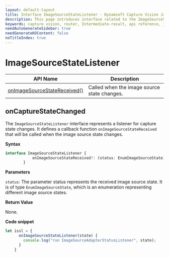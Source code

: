 ```yaml
---
layout: default-layout
title: Interface ImageSourceStateListener - Dynamsoft Capture Vision JavaScript Edition API
description: This page introduces interface related to the ImageSourceStateListener of Dynamsoft Capture Vision JavaScript Edition.
keywords: capture vision, router, Intermediate-result, api reference, javascript, js
needAutoGenerateSidebar: true
needGenerateH3Content: false
noTitleIndex: true
---
```


# ImageSourceStateListener

| API Name                                                      | Description                                               |
| ------------------------------------------------------------- | --------------------------------------------------------- |
| [onImageSourceStateReceived()](#oncapturestatechanged)        | Called when the image source state changes.               |

## onCaptureStateChanged

The `ImageSourceStateListener` interface represents a listener for capture state changes. It defines a callback function `onImageSourceStateReceived` that will be called when the image source state changes.

**Syntax**

```typescript
interface ImageSourceStateListener {
            onImageSourceStateReceived?: (status: EnumImageSourceState) => void;
        }
```

**Parameters**

`status`: The parameter status represents the received image source state. It is of type `EnumImageSourceState`, which is an enumeration representing different image source states.

**Return Value**

None.

**Code snippet**

```javascript
let issl = {
      onImageSourceStateListener(state) {
        console.log("run ImageSourceAdapterStatusListener", state);
      }
    }
```